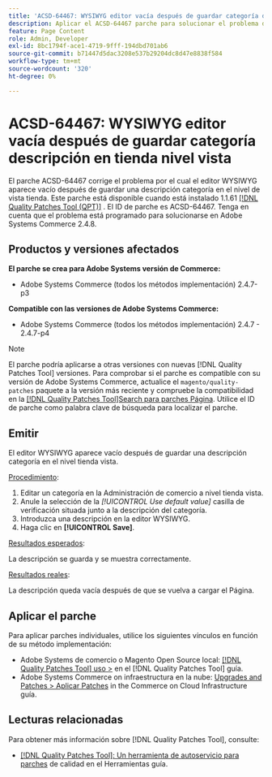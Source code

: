 ```yaml
---
title: 'ACSD-64467: WYSIWYG editor vacía después de guardar categoría descripción en tienda nivel vista'
description: Aplicar el ACSD-64467 parche para solucionar el problema de Adobe Systems Commerce donde el editor WYSIWYG aparece vacío después de guardar una descripción categoría en el nivel tienda vista.
feature: Page Content
role: Admin, Developer
exl-id: 8bc1794f-ace1-4719-9fff-194dbd701ab6
source-git-commit: b71447d5dac3208e537b29204dc8d47e8838f584
workflow-type: tm+mt
source-wordcount: '320'
ht-degree: 0%

---
```


# ACSD-64467: WYSIWYG editor vacía después de guardar categoría descripción en tienda nivel vista

El parche ACSD-64467 corrige el problema por el cual el editor WYSIWYG aparece vacío después de guardar una descripción categoría en el nivel de vista tienda. Este parche está disponible cuando está instalado 1.1.61 [[!DNL Quality Patches Tool (QPT)]](/help/tools/quality-patches-tool/quality-patches-tool-to-self-serve-quality-patches.md) . El ID de parche es ACSD-64467. Tenga en cuenta que el problema está programado para solucionarse en Adobe Systems Commerce 2.4.8.

## Productos y versiones afectados

**El parche se crea para Adobe Systems versión de Commerce:**

* Adobe Systems Commerce (todos los métodos implementación) 2.4.7-p3

**Compatible con las versiones de Adobe Systems Commerce:**

* Adobe Systems Commerce (todos los métodos implementación) 2.4.7 - 2.4.7-p4

>[!NOTE]
>
>El parche podría aplicarse a otras versiones con nuevas [!DNL Quality Patches Tool] versiones. Para comprobar si el parche es compatible con su versión de Adobe Systems Commerce, actualice el `magento/quality-patches` paquete a la versión más reciente y compruebe la compatibilidad en la [[!DNL Quality Patches Tool]Search para parches Página](https://experienceleague.adobe.com/tools/commerce-quality-patches/index.html). Utilice el ID de parche como palabra clave de búsqueda para localizar el parche.

## Emitir

El editor WYSIWYG aparece vacío después de guardar una descripción categoría en el nivel tienda vista.

<u>Procedimiento</u>:

1. Editar un categoría en la Administración de comercio a nivel tienda vista.
1. Anule la selección de la *[!UICONTROL Use default value]* casilla de verificación situada junto a la descripción del categoría.
1. Introduzca una descripción en la editor WYSIWYG.
1. Haga clic en **[!UICONTROL Save]**.

<u>Resultados esperados</u>:

La descripción se guarda y se muestra correctamente.

<u>Resultados reales</u>:

La descripción queda vacía después de que se vuelva a cargar el Página.

## Aplicar el parche

Para aplicar parches individuales, utilice los siguientes vínculos en función de su método implementación:

* Adobe Systems de comercio o Magento Open Source local: [[!DNL Quality Patches Tool] uso >](/help/tools/quality-patches-tool/usage.md) en el [!DNL Quality Patches Tool] guía.
* Adobe Systems Commerce on infraestructura en la nube: [Upgrades and Patches > Aplicar Patches](https://experienceleague.adobe.com/docs/commerce-cloud-service/user-guide/develop/upgrade/apply-patches.html) in the Commerce on Cloud Infrastructure guía.

## Lecturas relacionadas

Para obtener más información sobre [!DNL Quality Patches Tool], consulte:

* [[!DNL Quality Patches Tool]: Un herramienta de autoservicio para parches](/help/tools/quality-patches-tool/quality-patches-tool-to-self-serve-quality-patches.md) de calidad en el Herramientas guía.
